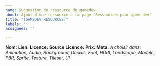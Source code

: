 ```yaml
---
name: Suggestion de ressource de gamedev
about: Ajout d'une ressource a la page "Ressources pour game-dev"
title: "[GAMEDEV RESOURCES]"
labels: ''
assignees: ''

---
```


**Nom:**
**Lien:**
**Licence:**
**Source Licence:**
**Prix:**
**Meta:** *A choisir dans:  Animation, Audio, Background, Decals, Font, HDRI, Landscape, Modèle, PBR, Sprite, Texture, Tileset, UI*
